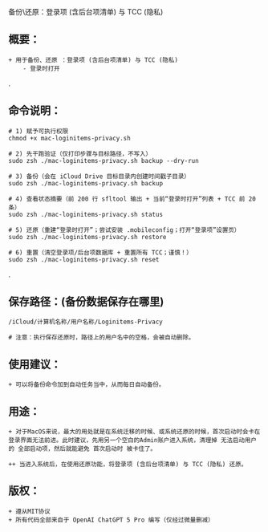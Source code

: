备份\还原：登录项 (含后台项清单) 与 TCC (隐私)



概要：
-------
	+ 用于备份、还原 ：登录项 (含后台项清单) 与 TCC (隐私)
		- 登录时打开
 
.

命令说明：
-------

	# 1) 赋予可执行权限
	chmod +x mac-loginitems-privacy.sh

	# 2) 先干跑验证（仅打印步骤与目标路径，不写入）
	sudo zsh ./mac-loginitems-privacy.sh backup --dry-run

	# 3) 备份（会在 iCloud Drive 目标目录内创建时间戳子目录）
	sudo zsh ./mac-loginitems-privacy.sh backup

	# 4) 查看状态摘要（前 200 行 sfltool 输出 + 当前“登录时打开”列表 + TCC 前 20 条）
	sudo zsh ./mac-loginitems-privacy.sh status

	# 5) 还原（重建“登录时打开”；尝试安装 .mobileconfig；打开“登录项”设置页）
	sudo zsh ./mac-loginitems-privacy.sh restore

	# 6) 重置（清空登录项/后台项数据库 + 重置所有 TCC；谨慎！）
	sudo zsh ./mac-loginitems-privacy.sh reset

	
.

保存路径：(备份数据保存在哪里)
-------

	/iCloud/计算机名称/用户名称/Loginitems-Privacy

	# 注意：执行保存还原时，路径上的用户名中的空格，会被自动删除。


使用建议：
-------

	+ 可以将备份命令加到自动任务当中，从而每日自动备份。


用途：
-------

	+ 对于MacOS来说，最大的用处就是在系统迁移的时候、或系统还原的时候，首次启动时会卡在登录界面无法前进。此时建议，先用另一个空白的Admin账户进入系统，清理掉 无法启动用户的 全部启动项，然后就能避免 首次启动时 被卡住了。

	++ 当进入系统后，在使用还原功能，将登录项 (含后台项清单) 与 TCC (隐私) 还原。



版权：
-------
	+ 遵从MIT协议
	+ 所有代码全部来自于 OpenAI ChatGPT 5 Pro 编写（仅经过微量删减）

